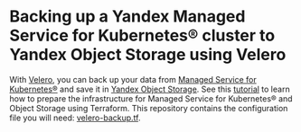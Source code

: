 # Backing up a Yandex Managed Service for Kubernetes® cluster to Yandex Object Storage using Velero

With [Velero](https://velero.io/), you can back up your data from [Managed Service for Kubernetes®](https://yandex.cloud/docs/managed-kubernetes) and save it in [Yandex Object Storage](https://yandex.cloud/docs/storage). See this [tutorial](https://yandex.cloud/docs/managed-kubernetes/tutorials/backup) to learn how to prepare the infrastructure for Managed Service for Kubernetes® and Object Storage using Terraform. This repository contains the configuration file you will need: [velero-backup.tf](velero-backup.tf).
